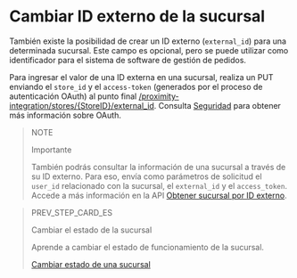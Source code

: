 # Cambiar ID externo de la sucursal

También existe la posibilidad de crear un ID externo (`external_id`) para una determinada sucursal. Este campo es opcional, pero se puede utilizar como identificador para el sistema de software de gestión de pedidos.

Para ingresar el valor de una ID externa en una sucursal, realiza un PUT enviando el `store_id` y el `access-token` (generados por el proceso de autenticación OAuth) al punto final [/proximity-integration/stores/{StoreID}/external_id](/developers/es/reference/mp_delivery/_proximity-integration_store_id_external_id/put). Consulta [Seguridad](/developers/es/guides/additional-content/security/oauth/introduction) para obtener más información sobre OAuth.

> NOTE
>
> Importante
>
> También podrás consultar la información de una sucursal a través de su ID externo. Para eso, envía como parámetros de solicitud el `user_id` relacionado con la sucursal, el `external_id` y el `access_token`. Accede a más información en la API [Obtener sucursal por ID externo](/developers/pt/reference/mp_delivery/_proximity-integration_users_SellerID_stores_external_id_ExternalID/get).

> PREV_STEP_CARD_ES
>
> Cambiar el estado de la sucursal
>
> Aprende a cambiar el estado de funcionamiento de la sucursal.
>
> [Cambiar estado de una sucursal](/developers/es/docs/mp-delivery/change-store-status)